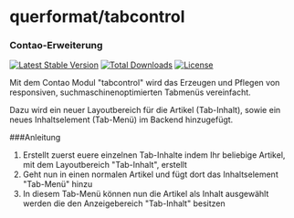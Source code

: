 # querformat/tabcontrol
### Contao-Erweiterung
[![Latest Stable Version](https://poser.pugx.org/querformat/tabcontrol/v/stable)](https://packagist.org/packages/querformat/tabcontrol)
[![Total Downloads](https://poser.pugx.org/querformat/tabcontrol/downloads)](https://packagist.org/packages/querformat/tabcontrol)
[![License](https://poser.pugx.org/querformat/tabcontrol/license)](https://packagist.org/packages/querformat/tabcontrol)

Mit dem Contao Modul "tabcontrol" wird das Erzeugen und Pflegen von responsiven, suchmaschinenoptimierten Tabmenüs vereinfacht.

Dazu wird ein neuer Layoutbereich für die Artikel (Tab-Inhalt), sowie ein neues Inhaltselement (Tab-Menü) im Backend hinzugefügt.

###Anleitung
1. Erstellt zuerst euere einzelnen Tab-Inhalte indem Ihr beliebige Artikel, mit dem Layoutbereich "Tab-Inhalt", erstellt
2. Geht nun in einen normalen Artikel und fügt dort das Inhaltselement "Tab-Menü" hinzu
3. In diesem Tab-Menü können nun die Artikel als Inhalt ausgewählt werden die den Anzeigebereich "Tab-Inhalt" besitzen
